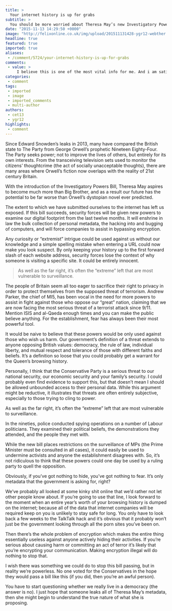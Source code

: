 ```yaml
---
title: >
  Your internet history is up for grabs
subtitle: >
  You should be more worried about Theresa May’s new Investigatory Powers bill
date: "2015-11-13 14:29:50 +0000"
image: "http://felixonline.co.uk/img/upload/201511131428-ygr12-webther.jpg"
headline: true
featured: true
imported: true
aliases:
 - /comment/5724/your-internet-history-is-up-for-grabs
comments:
 - value: >
     I believe this is one of the most vital info for me. And i am satisfied studying your article. But should commentary on some common issues, The site taste is great, the articles is truly great : D. Good task, cheers <br>wholesale new era fitted hats http://www.twofangtu.cn/snapback-hats,Howdy! This is my 1st comment here so I just wanted to give a quick shout out and say I truly enjoy reading through your articles. Can you recommend any other blogs/websites/forums that deal with the same subjects? Thanks for your time! <br>deportivas nike mujer baratas http://www.politica2cero.es/?es-deportivas-nike-mujer-baratas-4656.html,If you desire to take a good deal from this piece of writing then you have to apply these methods to your won blog. <br>ugg prezzo italia http://www.okatent.com/it/?it-ugg-prezzo-italia-68.html,hNRGHy http://www.FyLitCl7Pf7kjQdDUOLQOuaxTXbj5iNG.com,OlÃ¡ Luis! Ã³ptima sopa, uma dÃºvida, serÃ¡ que inoizdutrr as pontas mais tenras do funcho sÃ³ no final, sem ferver, ia potenciar o sabor do me
categories:
 - comment
tags:
 - imported
 - image
 - imported_comments
 - multi-author
authors:
 - cet13
 - ygr12
highlights:
 - comment
---
```


Since Edward Snowden’s leaks in 2013, many have compared the British state to The Party from George Orwell’s prophetic Nineteen Eighty-Four. The Party seeks power; not to improve the lives of others, but entirely for its own interests. From the transceiving television sets used to monitor the citizens’ thoughtcrime (the act of socially unacceptable thoughts), there are many areas where Orwell’s fiction now overlaps with the reality of 21st century Britain.

With the introduction of the Investigatory Powers Bill, Theresa May aspires to become much more than Big Brother, and as a result our future has the potential to be far worse than Orwell’s dystopian novel ever predicted.

The extent to which we have submitted ourselves to the internet has left us exposed. If this bill succeeds, security forces will be given new powers to examine our digital footprint from the last twelve months. It will enshrine in law the bulk collection of personal metadata, the hacking into and bugging of computers, and will force companies to assist in bypassing encryption.

Any curiosity or “extremist” intrigue could be used against us without our knowledge and a simple spelling mistake when entering a URL could now make you look suspect. By only keeping your history up to the first forward slash of each website address, security forces lose the context of why someone is visiting a specific site. It could be entirely innocent.

> As well as the far right, it’s often the “extreme” left that are most vulnerable to surveillance.

The people of Britain seem all too eager to sacrifice their right to privacy in order to protect themselves from the supposed threat of terrorism. Andrew Parker, the chief of MI5, has been vocal in the need for more powers to assist in fight against those who oppose our “great” nation, claiming that we are now facing the most serious threat of a terrorist attack since 9/11. Mention ISIS and al-Qaeda enough times and you can make the public believe anything. For the establishment, fear has always been their most powerful tool.

It would be naive to believe that these powers would be only used against those who wish us harm. Our government’s definition of a threat extends to anyone opposing British values: democracy, the rule of law, individual liberty, and mutual respect and tolerance of those with different faiths and beliefs. It’s a definition so loose that you could probably get a warrant for the Queen’s browsing history.

Personally, I think that the Conservative Party is a serious threat to our national security, our economic security and your family’s security. I could probably even find evidence to support this, but that doesn’t mean I should be allowed unbounded access to their personal data. While this argument might be reductive, it illustrates that threats are often entirely subjective, especially to those trying to cling to power.

As well as the far right, it’s often the “extreme” left that are most vulnerable to surveillance.

In the nineties, police conducted spying operations on a number of Labour politicians. They examined their political beliefs, the demonstrations they attended, and the people they met with.

While the new bill places restrictions on the surveillance of MPs (the Prime Minister must be consulted in all cases), it could easily be used to undermine activists and anyone the establishment disagrees with. So, it’s not ridiculous to think that these powers could one day be used by a ruling party to quell the opposition.

Obviously, if you’ve got nothing to hide, you’ve got nothing to fear. It’s only metadata that the government is asking for, right?

We’ve probably all looked at some kinky shit online that we’d rather not let other people know about. If you’re going to use that line, I look forward to the moment when an entire year’s worth of your browsing history is dumped on the internet; because all of the data that internet companies will be required keep on you is unlikely to stay safe for long. You only have to look back a few weeks to the TalkTalk hack and it’s obvious that it probably won’t just be the government looking through all the porn sites you’ve been on.

Then there’s the whole problem of encryption which makes the entire thing essentially useless against anyone actively hiding their activities. If you’re serious about causing harm or committing an act of terror it’s likely that you’re encrypting your communication. Making encryption illegal will do nothing to stop that.

I wish there was something we could do to stop this bill passing, but in reality we’re powerless. No one voted for the Conservatives in the hope they would pass a bill like this (if you did, then you’re an awful person).

You have to start questioning whether we really live in a democracy (the answer is no). I just hope that someone leaks all of Theresa May’s metadata, then she might begin to understand the true nature of what she is proposing.
